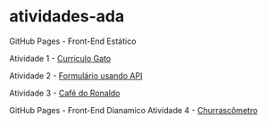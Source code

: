 # atividades-ada

GitHub Pages - Front-End Estático

<span>Atividade 1 - </span><a href="https://alexdeft.github.io/atividades-ada/Front-End%20Estatico/atividade1" target="_blank" rel="noopener noreferrer">Curriculo Gato</a> 

<span>Atividade 2 - </span><a href="https://alexdeft.github.io/atividades-ada/Front-End%20Estatico/atividade2" target="_blank" rel="noopener noreferrer">Formulário usando API</a>

<span>Atividade 3 - </span><a href="https://alexdeft.github.io/atividades-ada/Front-End%20Estatico/atividade3" target="_blank" rel="noopener noreferrer">Café do Ronaldo</a>

GitHub Pages - Front-End Dianamico
<span>Atividade 4 - </span><a href = "https://alexdeft.github.io/atividades-ada/Front-End%20Dinamico/template/" target="_blank" rel= "noopener noreferrer">Churrascômetro</a>
